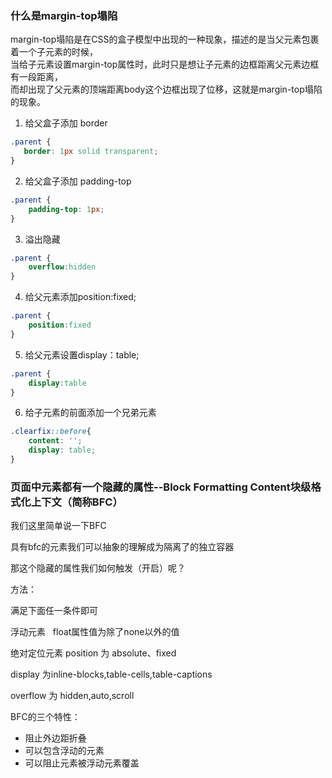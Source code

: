 ### 什么是margin-top塌陷

margin-top塌陷是在CSS的盒子模型中出现的一种现象，描述的是当父元素包裹着一个子元素的时候，  
当给子元素设置margin-top属性时，此时只是想让子元素的边框距离父元素边框有一段距离，  
而却出现了父元素的顶端距离body这个边框出现了位移，这就是margin-top塌陷的现象。

1. 给父盒子添加 border
```css
.parent {
   border: 1px solid transparent; 
}
```
2. 给父盒子添加 padding-top
```css
.parent {
    padding-top: 1px;
}
```
3. 溢出隐藏
```css
.parent {
    overflow:hidden
}
```
4. 给父元素添加position:fixed;
```css
.parent {
    position:fixed
}
```
5. 给父元素设置display：table;
```css
.parent {
    display:table
}
```
6. 给子元素的前面添加一个兄弟元素
```css
.clearfix::before{ 
    content: ''; 
    display: table; 
} 
```


### 页面中元素都有一个隐藏的属性--Block Formatting Content块级格式化上下文（简称BFC）

我们这里简单说一下BFC

具有bfc的元素我们可以抽象的理解成为隔离了的独立容器

那这个隐藏的属性我们如何触发（开启）呢？

方法：

满足下面任一条件即可

浮动元素   float属性值为除了none以外的值

绝对定位元素 position 为 absolute、fixed

display 为inline-blocks,table-cells,table-captions

overflow 为 hidden,auto,scroll

BFC的三个特性：
- 阻止外边距折叠
- 可以包含浮动的元素
- 可以阻止元素被浮动元素覆盖
